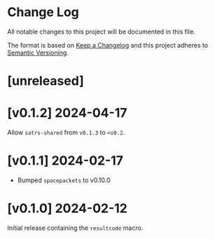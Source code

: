 Change Log
=======

All notable changes to this project will be documented in this file.

The format is based on [Keep a Changelog](http://keepachangelog.com/)
and this project adheres to [Semantic Versioning](http://semver.org/).

# [unreleased]

# [v0.1.2] 2024-04-17

Allow `satrs-shared` from `v0.1.3` to `<v0.2`.

# [v0.1.1] 2024-02-17

- Bumped `spacepackets` to v0.10.0

# [v0.1.0] 2024-02-12

Initial release containing the `resultcode` macro.
